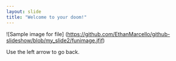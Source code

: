 ```yaml
---
layout: slide
title: "Welcome to your doom!"
---
```

![Sample image for file]
(https://github.com/EthanMarcello/github-slideshow/blob/my_slide2/funimage.jfif)

Use the left arrow to go back.
